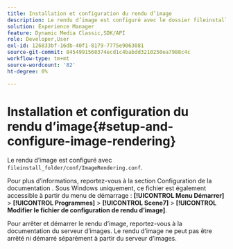 ```yaml
---
title: Installation et configuration du rendu d’image
description: Le rendu d’image est configuré avec le dossier fileinstall_folder/conf/ImageRendering.conf.
solution: Experience Manager
feature: Dynamic Media Classic,SDK/API
role: Developer,User
exl-id: 126833bf-16db-40f1-8179-7775e9063081
source-git-commit: 8454991568374ecd1c4babdd3210250ea7988c4c
workflow-type: tm+mt
source-wordcount: '82'
ht-degree: 0%

---
```


# Installation et configuration du rendu d’image{#setup-and-configure-image-rendering}

Le rendu d’image est configuré avec `fileinstall_folder/conf/ImageRendering.conf`.

Pour plus d’informations, reportez-vous à la section Configuration de la documentation . Sous Windows uniquement, ce fichier est également accessible à partir du menu de démarrage : **[!UICONTROL Menu Démarrer]** > **[!UICONTROL Programmes]** > **[!UICONTROL Scene7]** > **[!UICONTROL Modifier le fichier de configuration de rendu d’image]**.

Pour arrêter et démarrer le rendu d’image, reportez-vous à la documentation du serveur d’images. Le rendu d’image ne peut pas être arrêté ni démarré séparément à partir du serveur d’images.

